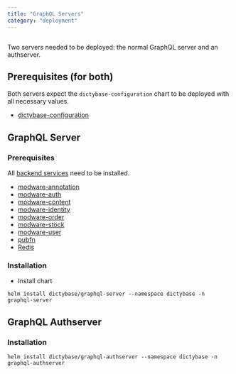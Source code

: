 ```yaml
---
title: "GraphQL Servers"
category: "deployment"
---
```


```toc

```

Two servers needed to be deployed: the normal GraphQL server and an authserver.

## Prerequisites (for both)

Both servers expect the `dictybase-configuration` chart to be deployed with all necessary values.

- [dictybase-configuration](/deployment/dictybase-configuration)

## GraphQL Server

### Prerequisites

All [backend services](/deployment/backend) need to be installed.

- [modware-annotation](https://github.com/dictyBase/modware-annotation)
- [modware-auth](https://github.com/dictyBase/modware-auth)
- [modware-content](https://github.com/dictyBase/modware-content)
- [modware-identity](https://github.com/dictyBase/modware-identity)
- [modware-order](https://github.com/dictyBase/modware-order)
- [modware-stock](https://github.com/dictyBase/modware-stock)
- [modware-user](https://github.com/dictyBase/modware-user)
- [pubfn](https://github.com/dictybase-playground/kubeless-gofn/tree/master/publication)
- [Redis](/deployment/redis)

### Installation

- Install chart

```shell
helm install dictybase/graphql-server --namespace dictybase -n graphql-server
```

## GraphQL Authserver

### Installation

```shell
helm install dictybase/graphql-authserver --namespace dictybase -n graphql-authserver
```
